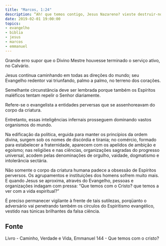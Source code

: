 ```yaml
---
title: "Marcos, 1:24"
description: “Ah! que temos contigo, Jesus Nazareno? vieste destruir-nos? Bem sei quem és: o Santo de Deus.”
date: 2019-02-01 19:00:00
topics: 
- evangelho
- biblia
- jesus
- marcos
- emmanuel
---
```


Grande erro supor que o Divino Mestre houvesse terminado o serviço ativo,
no Calvário.

Jesus continua caminhando em todas as direções do mundo; seu
Evangelho redentor vai triunfando, palmo a palmo, no terreno dos corações.

Semelhante circunstância deve ser lembrada porque também os Espíritos
maléficos tentam repelir o Senhor diariamente.

Refere-se o evangelista a entidades perversas que se assenhoreavam do
corpo da criatura.

Entretanto, essas inteligências infernais prosseguem dominando vastos
organismos do mundo.

Na edificação da política, erguida para manter os princípios da ordem
divina, surgem sob os nomes de discórdia e tirania; no comércio, formado para
estabelecer a fraternidade, aparecem com os apelidos de ambição e egoísmo;
nas religiões e nas ciências, organizações sagradas do progresso universal,
acodem pelas denominações de orgulho, vaidade, dogmatismo e intolerância
sectária.

Não somente o corpo da criatura humana padece a obsessão de Espíritos
perversos. Os agrupamentos e instituições dos homens sofrem muito mais.
E quando Jesus se aproxima, através do Evangelho, pessoas e
organizações indagam com pressa:
“Que temos com o Cristo? que temos a ver com a vida espiritual?”

É preciso permanecer vigilante à frente de tais sutilezas, porqüanto o
adversário vai penetrando também os círculos do Espiritismo evangélico,
vestido nas túnicas brilhantes da falsa ciência.



## Fonte
Livro - Caminho, Verdade e Vida, Emmanuel
144 - Que temos com o cristo?
